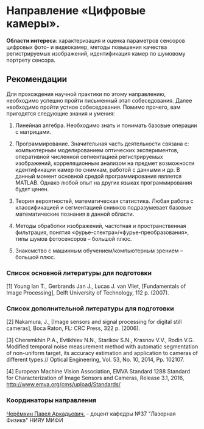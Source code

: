 # Направление «Цифровые камеры».
__Области интереса__: характеризация и оценка параметров сенсоров цифровых фото- и видеокамер, методы повышения качества регистрируемых изображений, идентификация камер по шумовому портрету сенсора.
## Рекомендации
Для прохождения научной практики по этому направлению, необходимо успешно пройти письменный этап собеседования. Далее необходимо пройти устное собеседования. Помимо прочего, вам пригодятся следующие знания и умения:  
1.	Линейная алгебра. Необходимо знать и понимать базовые операции с матрицами.

2.	Программирование. Значительная часть деятельности связана с: компьютерным моделированием оптических экспериментов, оперативной численной сегментацией регистрируемых изображений, корреляционным анализом на предмет возможности идентификации камер по снимкам, работой с данными и др. В данный момент основной средой программирования является MATLAB. Однако любой опыт на других языках программирования будет ценен.
3.	Теория вероятностей, математическая статистика. Любая работа с классификацией и сегментацией снимков подразумевает базовые математические познания в данной области.
4.	Методы обработки изображений, частотная и пространственная фильтрация, понятия «фурье-спектра»/«фурье-преобразования», типы шумов фотосенсоров – большой плюс.
5.	Знакомство с машинным обучением/компьютерным зрением – большой плюс.
### Список основной литературы для подготовки
[1] Young Ian T., Gerbrands Jan J., Lucas J. van Vliet, [Fundamentals of Image Processing], Delft University of Technology, 112 p. (2007).
### Список дополнительной литературы для подготовки
[2] Nakamura, J., [Image sensors and signal processing for digital still cameras], Boca Raton, FL: CRC Press, 322 p. (2006).  

[3] Cheremkhin P.A., Evtikhiev N.N., Starikov S.N., Krasnov V.V., Rodin V.G. Modified temporal noise measurement method with automatic segmentation of non-uniform target, its accuracy estimation and application to cameras of different types // Optical Engineering, Vol. 53, No. 10, 2014, Pp. 102107.  

[4] European Machine Vision Association, EMVA Standard 1288 Standard for Characterization of Image Sensors and Cameras, Release 3.1, 2016, http://www.emva.org/cms/upload/Standards/  

### Координаторы направления
[Черёмхин Павел Аркадьевич.](https://www.researchgate.net/profile/Pavel_Cheremkhin) - доцент кафедры №37 "Лазерная Физика" НИЯУ	МИФИ 
